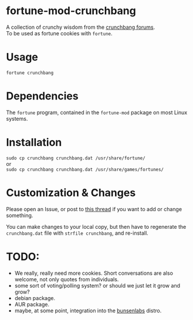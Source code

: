 # fortune-mod-crunchbang

A collection of crunchy wisdom from the [crunchbang forums](http://crunchbang.org/forums/).  
To be used as fortune cookies with `fortune`.

# Usage

`fortune crunchbang`

# Dependencies

The `fortune` program, contained in the `fortune-mod` package on most Linux systems.  

# Installation

`sudo cp crunchbang crunchbang.dat /usr/share/fortune/`  
or  
`sudo cp crunchbang crunchbang.dat /usr/share/games/fortunes/`

# Customization & Changes

Please open an Issue, or post to [this thread](http://crunchbang.org/forums/viewtopic.php?pid=439411)
if you want to add or change something.

You can make changes to your local copy, but then have to regenerate the `crunchbang.dat`
file with `strfile crunchbang`, and re-install.

# TODO:

* We really, really need more cookies. Short conversations are also welcome, not only quotes from individuals.
* some sort of voting/polling system? or should we just let it grow and grow?
* debian package.
* AUR package.
* maybe, at some point, integration into the [bunsenlabs](http://bunsenlabs.org/) distro.
